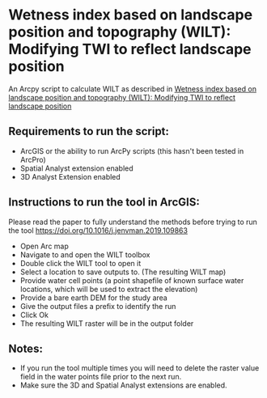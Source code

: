 # Wetness index based on landscape position and topography (WILT): Modifying TWI to reflect landscape position

An Arcpy script to calculate WILT as described in [Wetness index based on landscape position and topography (WILT): Modifying TWI to reflect landscape position](https://doi.org/10.1016/j.jenvman.2019.109863)

## Requirements to run the script:

+ ArcGIS or the ability to run ArcPy scripts (this hasn't been tested in ArcPro)
+ Spatial Analyst extension enabled
+ 3D Analyst Extension enabled

## Instructions to run the tool in ArcGIS:

Please read the paper to fully understand the methods before trying to run the tool https://doi.org/10.1016/j.jenvman.2019.109863

+ Open Arc map
+ Navigate to and open the WILT toolbox
+ Double click the WILT tool to open it
+ Select a location to save outputs to. (The resulting WILT map)
+ Provide water cell points (a point shapefile of known surface water locations, which will be used to extract the elevation)
+ Provide a bare earth DEM for the study area
+ Give the output files a prefix to identify the run
+ Click Ok
+ The resulting WILT raster will be in the output folder

## Notes:

+ If you run the tool multiple times you will need to delete the raster value field in the water points file prior to the next run.
+ Make sure the 3D and Spatial Analyst extensions are enabled.
